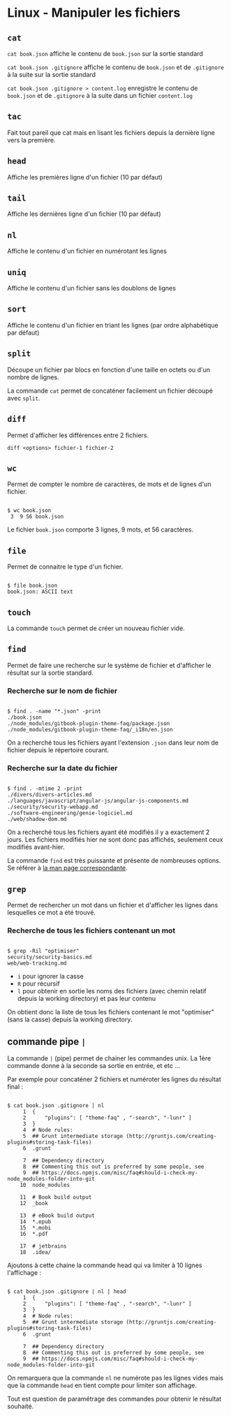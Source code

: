 # Linux - Manipuler les fichiers

## `cat`

`cat book.json` affiche le contenu de `book.json` sur la sortie standard

`cat book.json .gitignore` affiche le contenu de `book.json` et de `.gitignore` à la suite sur la sortie standard

`cat book.json .gitignore > content.log` enregistre le contenu de `book.json` et de `.gitignore` à la suite dans un fichier `content.log`

## `tac`

Fait tout pareil que cat mais en lisant les fichiers depuis la dernière ligne vers la première.

## `head`

Affiche les premières ligne d'un fichier (10 par défaut)

## `tail`

Affiche les dernières ligne d'un fichier (10 par défaut)

## `nl`

Affiche le contenu d'un fichier en numérotant les lignes

## `uniq`

Affiche le contenu d'un fichier sans les doublons de lignes

## `sort`

Affiche le contenu d'un fichier en triant les lignes (par ordre alphabétique par défaut)

## `split`

Découpe un fichier par blocs en fonction d'une taille en octets ou d'un nombre de lignes.

La commande `cat` permet de concaténer facilement un fichier découpé avec `split`.

## `diff`

Permet d'afficher les différences entre 2 fichiers.

`diff <options> fichier-1 fichier-2`

## `wc`

Permet de compter le nombre de caractères, de mots et de lignes d'un fichier.

```

$ wc book.json
 3  9 56 book.json

```

Le fichier `book.json` comporte 3 lignes, 9 mots, et 56 caractères.

## `file`

Permet de connaitre le type d'un fichier.

```

$ file book.json
book.json: ASCII text

```

## `touch`

La commande `touch` permet de créer un nouveau fichier vide.

## `find`

Permet de faire une recherche sur le système de fichier et d'afficher le résultat sur la sortie standard.

### Recherche sur **le nom de fichier**

```

$ find . -name "*.json" -print
./book.json
./node_modules/gitbook-plugin-theme-faq/package.json
./node_modules/gitbook-plugin-theme-faq/_i18n/en.json

```

On a recherché tous les fichiers ayant l'extension `.json` dans leur nom de fichier depuis le répertoire courant.

### Recherche sur **la date du fichier**

```

$ find . -mtime 2 -print
./divers/divers-articles.md
./languages/javascript/angular-js/angular-js-components.md
./security/security-webapp.md
./software-engineering/genie-logiciel.md
./web/shadow-dom.md

```

On a recherché tous les fichiers ayant été modifiés il y a exactement 2 jours. 
Les fichiers modifiés hier ne sont donc pas affichés, seulement ceux modifiés avant-hier. 

La commande `find` est très puissante et présente de nombreuses options. Se référer à [la man page correspondante](http://www.linux-france.org/article/man-fr/man1/find-1.html).

## `grep`

Permet de rechercher un mot dans un fichier et d'afficher les lignes dans lesquelles ce mot a été trouvé.

### Recherche de tous les fichiers contenant un mot

```

$ grep -Ril "optimiser"
security/security-basics.md
web/web-tracking.md

```

- `i` pour ignorer la casse
- `R` pour récursif
- `l` pour obtenir en sortie les noms des fichiers (avec chemin relatif depuis la working directory) et pas leur contenu

On obtient donc la liste de tous les fichiers contenant le mot "optimiser" (sans la casse) depuis la working directory.

## commande pipe `|`

La commande `|` (pipe) permet de chainer les commandes unix. La 1ère commande donne à la seconde sa sortie en entrée, et etc ...

Par exemple pour concaténer 2 fichiers et numéroter les lignes du résultat final :

```

$ cat book.json .gitignore | nl
     1  {
     2      "plugins": [ "theme-faq" , "-search", "-lunr" ]
     3  }
     4  # Node rules:
     5  ## Grunt intermediate storage (http://gruntjs.com/creating-plugins#storing-task-files)
     6  .grunt

     7  ## Dependency directory
     8  ## Commenting this out is preferred by some people, see
     9  ## https://docs.npmjs.com/misc/faq#should-i-check-my-node_modules-folder-into-git
    10  node_modules

    11  # Book build output
    12  _book

    13  # eBook build output
    14  *.epub
    15  *.mobi
    16  *.pdf

    17  # jetbrains
    18  .idea/

```

Ajoutons à cette chaine la commande head qui va limiter à 10 lignes l'affichage :

```

$ cat book.json .gitignore | nl | head
     1  {
     2      "plugins": [ "theme-faq" , "-search", "-lunr" ]
     3  }
     4  # Node rules:
     5  ## Grunt intermediate storage (http://gruntjs.com/creating-plugins#storing-task-files)
     6  .grunt

     7  ## Dependency directory
     8  ## Commenting this out is preferred by some people, see
     9  ## https://docs.npmjs.com/misc/faq#should-i-check-my-node_modules-folder-into-git

```

On remarquera que la commande `nl` ne numérote pas les lignes vides mais que la commande `head` en tient compte pour limiter son affichage.

Tout est question de paramétrage des commandes pour obtenir le résultat souhaité.
